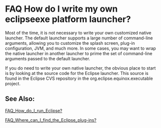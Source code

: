

FAQ How do I write my own eclipseexe platform launcher?
=======================================================

Most of the time, it is not necessary to write your own customized native launcher. The default launcher supports a large number of command-line arguments, allowing you to customize the splash screen, plug-in configuration, JVM, and much more. In some cases, you may want to wrap the native launcher in another launcher to prime the set of command-line arguments passed to the default launcher.

  
If you do need to write your own native launcher, the obvious place to start is by looking at the source code for the Eclipse launcher. This source is found in the Eclipse CVS repository in the org.eclipse.equinox.executable project.

  

See Also:
---------

[FAQ\_How\_do\_I\_run_Eclipse?](./FAQ_How_do_I_run_Eclipse.md "FAQ How do I run Eclipse?")

[FAQ\_Where\_can\_I\_find\_the\_Eclipse_plug-ins?](./FAQ_Where_can_I_find_the_Eclipse_plug-ins.md "FAQ Where can I find the Eclipse plug-ins?")

